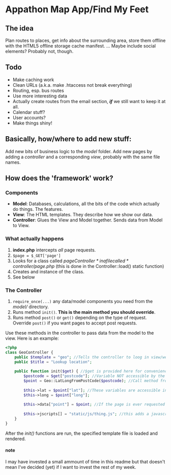 Appathon Map App/Find My Feet
================

The idea
---------
Plan routes to places, get info about the surrounding area, store them offline with the HTML5 offline storage cache manifest.
... Maybe include social elements? Probably not, though.


Todo
-----

- Make caching work
- Clean URLs (a.k.a. make .htaccess not break everything)
- Routing, esp. bus routes
- Use more interesting data
- Actually create routes from the email section, ***if*** we still want to keep it at all.
- Calendar stuff?
- User accounts?
- Make things shiny!

Basically, how/where to add new stuff:
--------------------------------------

Add new bits of business logic to the *model* folder.
Add new pages by adding a *controller* and a corresponding *view*, probably with the same file names.

How does the 'framework' work?
-------------------------------
### Components ###

- **Model**: Databases, calculations, all the bits of the code which actually do things. The features.
- **View**: The HTML templates. They describe how we show our data.
- **Controller**: Glues the View and Model together. Sends data from Model to View.

### What actually happens ###

1. **index.php** intercepts *all* page requests.
2. `$page = $_GET['page']`
3. Looks for a class called *$pageController* in a file called *controller/$page.php* (this is done in the Controller::load() static function)
4. Creates and instance of the class.
5. See below

### The Controller ###

1. `require_once(...)` any data/model components you need from the *model/* directory. 
2. Runs method `init()`. **This is the main method you should override**.
3. Runs method `post()` or `get()` depending on the type of request. Override `post()` if you want pages to accept post requests.

Use these methods in the controller to pass data from the model to the view. Here is an example:

```php
<?php 
class GeoController {
	public $template = "geo"; //Tells the controller to loog in view/web/geo.php for the template
	public $title = "Lookup location";
	
	public function init($get) { //$get is provided here for convenience. You could also check $_GET.
		$postcode = $get["postcode"]; //Variable NOT accessible by the view.
		$point = Geo::LatLongFromPostCode($postcode); //Call method from a model
	
		$this->lat = $point["lat"]; //These variables are accessible in the view.
		$this->long = $point["long"];
	
		$this->data["point"] = $point; //If the page is ever requested as JSON, the controller runs encode_json($this->data) and echos it.
		
		$this->jscripts[] = "static/js/thing.js"; //this adds a javascript file to the list of files which will be linked in the <head>
	}
}
```

After the *init()* functions are run, the specified template file is loaded and rendered.

#### note ####


I may have invested a small ammount of time in this readme but that doesn't mean I've decided (yet) if I want to invest the rest of my week.
